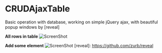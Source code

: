 # CRUDAjaxTable
Basic operation with database, working on simple jQuery ajax, with beautiful popup windows by [reveal]

<b>All rows in table</b>
![ScreenShot](http://s29.postimg.org/7y43o4xlz/All_rows.jpg)

<b>Add some element</b>
![ScreenShot](http://s13.postimg.org/qqwrwig0n/Add_Item_Img.jpg)
[reveal]: <https://github.com/zurb/reveal>
